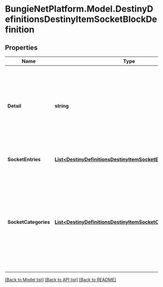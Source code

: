 # BungieNetPlatform.Model.DestinyDefinitionsDestinyItemSocketBlockDefinition
## Properties

Name | Type | Description | Notes
------------ | ------------- | ------------- | -------------
**Detail** | **string** | This was supposed to be a string that would give per-item details about sockets. In practice, it turns out that all this ever has is the localized word \&quot;details\&quot;. ... that&#39;s lame, but perhaps it will become something cool in the future. | [optional] 
**SocketEntries** | [**List&lt;DestinyDefinitionsDestinyItemSocketEntryDefinition&gt;**](DestinyDefinitionsDestinyItemSocketEntryDefinition.md) | Each socket on an item is defined here. Check inside for more info. | [optional] 
**SocketCategories** | [**List&lt;DestinyDefinitionsDestinyItemSocketCategoryDefinition&gt;**](DestinyDefinitionsDestinyItemSocketCategoryDefinition.md) | A convenience property, that refers to the sockets in the \&quot;sockets\&quot; property, pre-grouped by category and ordered in the manner that they should be grouped in the UI. You could form this yourself with the existing data, but why would you want to? Enjoy life man. | [optional] 

[[Back to Model list]](../README.md#documentation-for-models) [[Back to API list]](../README.md#documentation-for-api-endpoints) [[Back to README]](../README.md)

